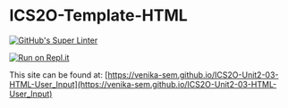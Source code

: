 # ICS2O-Template-HTML

[![GitHub's Super Linter](https://github.com/venika-sem/ICS2O-Unit2-03-HTML-User_Input/workflows/GitHub's%20Super%20Linter/badge.svg)](https://github.com/venika-sem/ICS2O-Unit2-03-HTML-User_Input/actions)

[![Run on Repl.it](https://repl.it/badge/github/venika-sem/ICS2O-Unit2-03-HTML-User_Input)](https://repl.it/github/venika-sem/ICS2O-Unit2-03-HTML-User_Input)

This site can be found at: [https://venika-sem.github.io/ICS2O-Unit2-03-HTML-User_Input](https://venika-sem.github.io/ICS2O-Unit2-03-HTML-User_Input)
